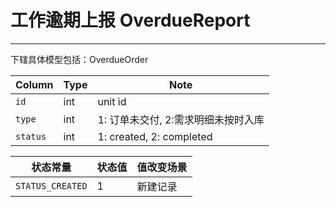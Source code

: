 # 工作逾期上报 OverdueReport
---------------------------------------------------------------------------

下辖具体模型包括：OverdueOrder


Column | Type | Note
--------|----------|-------
`id` | int | unit id
`type` | int | 1: 订单未交付, 2:需求明细未按时入库
`status` | int | 1: created, 2: completed

状态常量 | 状态值 | 值改变场景
--------|----------|-------
`STATUS_CREATED` | 1 | 新建记录


